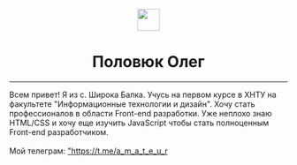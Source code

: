 <html>
  <head>
    <head>
      <body>
        <center>
         <p><img src="https://meragor.com/files/styles//ava_800_800_wm/ava-289.jpg" height="40px" width="40px"> <h1>Половюк Олег</h1> </p>
        </center>
        <hr />
        Всем привет! Я из с. Широка Балка. Учусь на первом курсе в ХНТУ на факультете "Информационные технологии и дизайн". Хочу стать профессионалов в области Front-end разработки. Уже неплохо знаю HTML/CSS и хочу еще изучить JavaScript чтобы стать полноценным Front-end разработчиком. 
        <br/>
        <br/>
        Мой телеграм: <a href="https://t.me/a_m_a_t_e_u_r">"https://t.me/a_m_a_t_e_u_r</a>
      </body>
